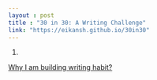 ```yaml
---
layout : post
title : "30 in 30: A Writing Challenge"
link: "https://eikansh.github.io/30in30"
---
```


1. 
<a href="{{page.link }}/why-i-am-building-writing-habit">Why I am building writing habit?</a>
